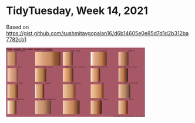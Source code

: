 # TidyTuesday, Week 14, 2021

Based on https://gist.github.com/sushmitavgopalan16/d6b14605e0e85d7d1d2b312ba7782cb1

<img src="https://raw.githubusercontent.com/pyykkojuha/tidytuesday/main/R/2021_14/TIDY_2021_14.png" width="75%">
